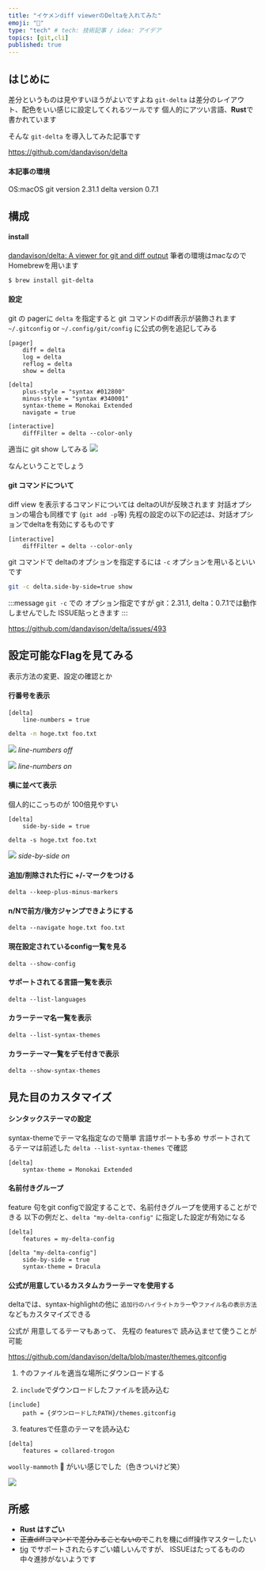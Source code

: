 ```yaml
---
title: "イケメンdiff viewerのDeltaを入れてみた"
emoji: "🔺"
type: "tech" # tech: 技術記事 / idea: アイデア
topics: [git,cli]
published: true
---
```


## はじめに

差分というものは見やすいほうがよいですよね
`git-delta` は差分のレイアウト、配色をいい感じに設定してくれるツールです
個人的にアツい言語、**Rust**で書かれています

そんな `git-delta` を導入してみた記事です

https://github.com/dandavison/delta

#### 本記事の環境
OS:macOS
git version   2.31.1
delta version 0.7.1

## 構成
#### install
[dandavison/delta: A viewer for git and diff output](https://github.com/dandavison/delta) 
筆者の環境はmacなのでHomebrewを用います
```bash
$ brew install git-delta
```

#### 設定

git の pagerに `delta` を指定すると git コマンドのdiff表示が装飾されます
`~/.gitconfig` or `~/.config/git/config` に公式の例を追記してみる

```git:~/.config/git/config
[pager]
    diff = delta
    log = delta
    reflog = delta
    show = delta

[delta]
    plus-style = "syntax #012800"
    minus-style = "syntax #340001"
    syntax-theme = Monokai Extended
    navigate = true

[interactive]
    diffFilter = delta --color-only
```

適当に git show してみる
![](https://storage.googleapis.com/zenn-user-upload/cb257a6058e82025cff531be.png)

なんということでしょう

#### git コマンドについて
diff view を表示するコマンドについては deltaのUIが反映されます
対話オプションの場合も同様です (`git add -p`等)
先程の設定の以下の記述は、対話オプションでdeltaを有効にするものです
```git
[interactive]
    diffFilter = delta --color-only
```

git コマンドで deltaのオプションを指定するには `-c` オプションを用いるといいです
```bash
git -c delta.side-by-side=true show
```

:::message
`git -c` での オプション指定ですが
git：2.31.1, delta：0.7.1では動作しませんでした
ISSUE貼っときます
:::

https://github.com/dandavison/delta/issues/493

## 設定可能なFlagを見てみる

表示方法の変更、設定の確認とか

#### 行番号を表示

```git:config
[delta]
    line-numbers = true
```

```bash
delta -n hoge.txt foo.txt
```

![](https://storage.googleapis.com/zenn-user-upload/3f3670f2f6b6cc98ffe29f2e.png)
*line-numbers off*

![](https://storage.googleapis.com/zenn-user-upload/24501cad3cc384016acf5928.png)
*line-numbers on*

#### 横に並べて表示
個人的にこっちのが 100倍見やすい

```
[delta]
    side-by-side = true
```

```
delta -s hoge.txt foo.txt
```

![](https://storage.googleapis.com/zenn-user-upload/fb9c989ee7ba3f1e13bfaefd.png)
*side-by-side on*

#### 追加/削除された行に +/-マークをつける

```
delta --keep-plus-minus-markers
```

#### n/Nで前方/後方ジャンプできようにする

```
delta --navigate hoge.txt foo.txt
```

#### 現在設定されているconfig一覧を見る

```
delta --show-config
```

#### サポートされてる言語一覧を表示

```
delta --list-languages
```

#### カラーテーマ名一覧を表示

```
delta --list-syntax-themes
```

#### カラーテーマ一覧をデモ付きで表示

```
delta --show-syntax-themes
```


## 見た目のカスタマイズ

#### シンタックステーマの設定

syntax-themeでテーマ名指定なので簡単
言語サポートも多め
サポートされてるテーマは前述した  `delta --list-syntax-themes` で確認

```
[delta]
    syntax-theme = Monokai Extended
```



#### 名前付きグループ

feature 句をgit configで設定することで、名前付きグループを使用することができる
以下の例だと、`delta "my-delta-config"` に指定した設定が有効になる

```
[delta]
    features = my-delta-config

[delta "my-delta-config"]
    side-by-side = true
    syntax-theme = Dracula
```



#### 公式が用意しているカスタムカラーテーマを使用する

deltaでは、syntax-highlightの他に `追加行のハイライトカラー`や`ファイル名の表示方法`などもカスタマイズできる

公式が 用意してるテーマもあって、 先程の featuresで 読み込ませて使うことが可能

https://github.com/dandavison/delta/blob/master/themes.gitconfig

1. ↑のファイルを適当な場所にダウンロードする

2. `include`でダウンロードしたファイルを読み込む
```
[include]
    path = {ダウンロードしたPATH}/themes.gitconfig
```

3. featuresで任意のテーマを読み込む
```
[delta]
    features = collared-trogon
```


`woolly-mammoth` :elephant: がいい感じでした（色きついけど笑）

![](https://storage.googleapis.com/zenn-user-upload/07f9eea5b4706a649efaa2ba.png)

## 所感

- **Rust はすごい**
- ~~正直diffコマンドで差分みることないので~~これを機にdiff操作マスターしたい
- [tig](https://github.com/jonas/tig) でサポートされたらすごい嬉しいんですが、 ISSUEはたってるものの中々進捗がないようです